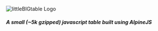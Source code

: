 ![littleBIGtable Logo](https://raw.githubusercontent.com/indgy/LittleBigTable/main/docs/littleBIGtable.svg)
##### A small (~5k gzipped) javascript table built using AlpineJS

